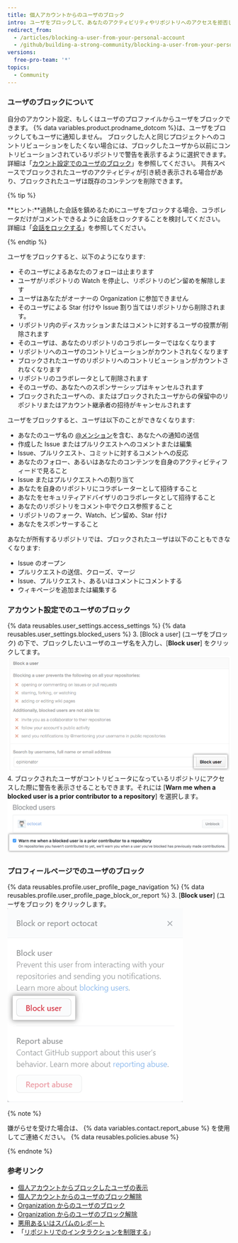 ```yaml
---
title: 個人アカウントからのユーザのブロック
intro: ユーザをブロックして、あなたのアクティビリティやリポジトリへのアクセスを拒否し、あなたに通知を送れないようにすることができます。
redirect_from:
  - /articles/blocking-a-user-from-your-personal-account
  - /github/building-a-strong-community/blocking-a-user-from-your-personal-account
versions:
  free-pro-team: '*'
topics:
  - Community
---
```


### ユーザのブロックについて

自分のアカウント設定、もしくはユーザのプロファイルからユーザをブロックできます。 {% data variables.product.prodname_dotcom %}は、ユーザをブロックしてもユーザに通知しません。 ブロックした人と同じプロジェクトへのコントリビューションをしたくない場合には、ブロックしたユーザから以前にコントリビューションされているリポジトリで警告を表示するように選択できます。 詳細は「[カウント設定でのユーザのブロック](#blocking-a-user-in-your-account-settings)」を参照してください。 共有スペースでブロックされたユーザのアクティビティが引き続き表示される場合があり、ブロックされたユーザは既存のコンテンツを削除できます。

{% tip %}

**ヒント:**過熱した会話を鎮めるためにユーザをブロックする場合、コラボレータだけがコメントできるように会話をロックすることを検討してください。 詳細は「[会話をロックする](/communities/moderating-comments-and-conversations/locking-conversations)」を参照してください。

{% endtip %}

ユーザをブロックすると、以下のようになります:
- そのユーザによるあなたのフォローは止まります
- ユーザがリポジトリの Watch を停止し、リポジトリのピン留めを解除します
- ユーザはあなたがオーナーの Organization に参加できません
- そのユーザによる Star 付けや Issue 割り当てはリポジトリから削除されます。
- リポジトリ内のディスカッションまたはコメントに対するユーザの投票が削除されます
- そのユーザは、あなたのリポジトリのコラボレーターではなくなります
- リポジトリへのユーザのコントリビューションがカウントされなくなります
- ブロックされたユーザのリポジトリへのコントリビューションがカウントされなくなります
- リポジトリのコラボレータとして削除されます
- そのユーザの、あなたへのスポンサーシップはキャンセルされます
- ブロックされたユーザへの、またはブロックされたユーザからの保留中のリポジトリまたはアカウント継承者の招待がキャンセルされます

ユーザをブロックすると、ユーザは以下のことができなくなります:
- あなたのユーザ名の [@メンション](/articles/basic-writing-and-formatting-syntax/#mentioning-people-and-teams)を含む、あなたへの通知の送信
- 作成した Issue またはプルリクエストへのコメントまたは編集
- Issue、プルリクエスト、コミットに対するコメントへの反応
- あなたのフォロー、あるいはあなたのコンテンツを自身のアクティビティフィードで見ること
- Issue またはプルリクエストへの割り当て
- あなたを自身のリポジトリにコラボレーターとして招待すること
- あなたをセキュリティアドバイザリのコラボレータとして招待すること
- あなたのリポジトリをコメント中でクロス参照すること
- リポジトリのフォーク、Watch、ピン留め、Star 付け
- あなたをスポンサーすること

あなたが所有するリポジトリでは、ブロックされたユーザは以下のこともできなくなります:
- Issue のオープン
- プルリクエストの送信、クローズ、マージ
- Issue、プルリクエスト、あるいはコメントにコメントする
- ウィキページを追加または編集する

### アカウント設定でのユーザのブロック

{% data reusables.user_settings.access_settings %}
{% data reusables.user_settings.blocked_users %}
3. \[Block a user\] (ユーザをブロック) の下で、ブロックしたいユーザのユーザ名を入力し、[**Block user**] をクリックしてます。 ![ユーザ名フィールドとブロックボタン](/assets/images/help/settings/user-settings-block-user.png)
4. ブロックされたユーザがコントリビュータになっているリポジトリにアクセスした際に警告を表示させることもできます。それには [**Warn me when a blocked user is a prior contributor to a repository**] を選択します。 ![ブロックされたユーザについての警告オプション](/assets/images/help/settings/warn-block-user.png)

### プロフィールページでのユーザのブロック

{% data reusables.profile.user_profile_page_navigation %}
{% data reusables.profile.user_profile_page_block_or_report %}
3. [**Block user**] (ユーザをブロック) をクリックします。 ![ユーザのブロックあるいは悪用のレポートの選択肢を持つモーダルボックス](/assets/images/help/profile/profile-blockuser.png)

{% note %}

嫌がらせを受けた場合は、 {% data variables.contact.report_abuse %} を使用してご連絡ください。 {% data reusables.policies.abuse %}

{% endnote %}

### 参考リンク

- [個人アカウントからブロックしたユーザの表示](/communities/maintaining-your-safety-on-github/viewing-users-youve-blocked-from-your-personal-account)
- [個人アカウントからのユーザのブロック解除](/communities/maintaining-your-safety-on-github/unblocking-a-user-from-your-personal-account)
- [Organization からのユーザのブロック](/communities/maintaining-your-safety-on-github/blocking-a-user-from-your-organization)
- [Organization からのユーザのブロック解除](/communities/maintaining-your-safety-on-github/unblocking-a-user-from-your-organization)
- [悪用あるいはスパムのレポート](/communities/maintaining-your-safety-on-github/reporting-abuse-or-spam)
- 「[リポジトリでのインタラクションを制限する](/communities/moderating-comments-and-conversations/limiting-interactions-in-your-repository)」
